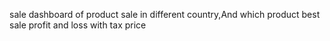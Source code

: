 sale dashboard of product sale in different country,And which product best sale profit and loss with tax price 
